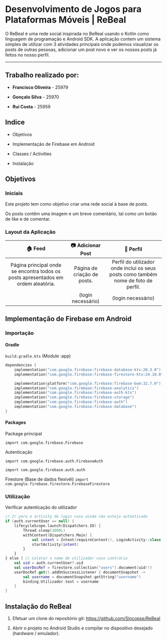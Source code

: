 # Desenvolvimento de Jogos para Plataformas Móveis | ReBeal

O ReBeal é uma rede social inspirada no BeReal usando o Kotlin como linguagem de programação e Android SDK. A aplicação contem um sistema simples de utilizar com 3 atividades principais onde podemos visualizar os posts de outras pessoas, adicionar um post novo e ver os nossos posts já feitos no nosso perfil.

---

## Trabalho realizado por:

- **Francisco Oliveira** - 25979

- **Gonçalo Silva** - 25970

- **Rui Costa** - 25959

## Indice

- Objetivos

- Implementação de Firebase em Android

- Classes / Activities 

- Instalação

## Objetivos

### Iniciais

Este projeto tem como objetivo criar uma rede social à base de posts.

Os posts contêm uma imagem e um breve comentário, tal como um botão de like e de comentar.





### Layout da Aplicação

| 🏠 Feed                                                                           | 📷 Adicionar Post           | 👤 Perfil                                                                          |
|:---------------------------------------------------------------------------------:|:---------------------------:|:----------------------------------------------------------------------------------:|
| Página principal onde se encontra todos os posts apresentados em ordem aleatória. | Página de criação de posts. | Perfil do utilizador onde inclui os seus posts como também nome de foto de perfil. |
|                                                                                   | (login necessário)          | (login necessário)                                                                 |

## Implementação de Firebase em Android

### Importação

#### Gradle

`build.gradle.kts` (Module :app)

```kts
dependencies {
    implementation("com.google.firebase:firebase-database-ktx:20.3.0")
    implementation("com.google.firebase:firebase-firestore-ktx:24.10.0")

    implementation(platform("com.google.firebase:firebase-bom:32.7.0"))
    implementation("com.google.firebase:firebase-analytics")
    implementation("com.google.firebase:firebase-auth-ktx")
    implementation("com.google.firebase:firebase-storage")
    implementation("com.google.firebase:firebase-auth")
    implementation("com.google.firebase:firebase-database")
}
```

#### Packages

Package principal

`import com.google.firebase.Firebase`

Autenticação

`import com.google.firebase.auth.FirebaseAuth`

`import com.google.firebase.auth.auth`

Firestore (Base de dados flexivél)
`import com.google.firebase.firestore.FirebaseFirestore`

### Utilização

Verificar autenticação do utilizador

```kt
// Ir para a activity de login caso ainda não esteja autenticado
if (auth.currentUser == null) {
    lifecycleScope.launch(Dispatchers.IO) {
        Thread.sleep(1000L)
        withContext(Dispatchers.Main) {
            val intent = Intent(requireContext(), LoginActivity::class.java)
            startActivity(intent)
        }
    }
} else { // Coletar o nome de utilizador caso contrário
    val uid = auth.currentUser?.uid
    val userDocRef = firestore.collection("users").document(uid!!)
    userDocRef.get().addOnSuccessListener { documentSnapshot ->
        val username = documentSnapshot.getString("username")
        binding.Utilizador.text = username
    }
}
```

## Instalação do ReBeal

1. Efetuar um clone do repositório git: https://github.com/Sincopse/ReBeal

2. Abrir o projeto no Android Studio e compilar no dispositivo desejado (hardware / emulador).

